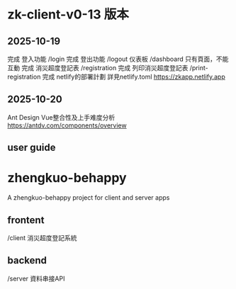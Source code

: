 # zk-client-v0-13 版本

## 2025-10-19

完成 登入功能 /login
完成 登出功能 /logout
仪表板 /dashboard 只有頁面，不能互動
完成 消災超度登記表 /registration
完成 列印消災超度登記表 /print-registration
完成 netlify的部署計劃 詳見netlify.toml
https://zkapp.netlify.app

## 2025-10-20
Ant Design Vue整合性及上手难度分析
https://antdv.com/components/overview


## user guide 


# zhengkuo-behappy
A zhengkuo-behappy project for client and server apps

## frontent
/client 消災超度登記系統

## backend
/server 資料串接API

